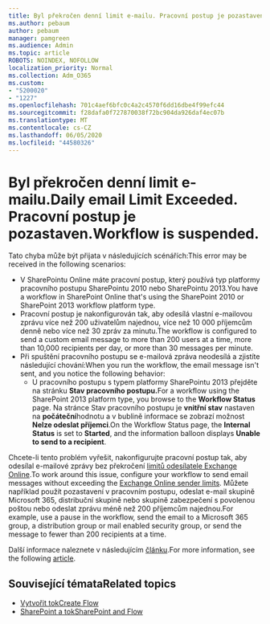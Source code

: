 ```yaml
---
title: Byl překročen denní limit e-mailu. Pracovní postup je pozastaven.
ms.author: pebaum
author: pebaum
manager: pamgreen
ms.audience: Admin
ms.topic: article
ROBOTS: NOINDEX, NOFOLLOW
localization_priority: Normal
ms.collection: Adm_O365
ms.custom:
- "5200020"
- "1227"
ms.openlocfilehash: 701c4aef6bfc0c4a2c4570f6dd16dbe4f99efc44
ms.sourcegitcommit: f28dafa0f727870038f72bc904da926daf4ec07b
ms.translationtype: MT
ms.contentlocale: cs-CZ
ms.lasthandoff: 06/05/2020
ms.locfileid: "44580326"
---
```

# <a name="daily-email-limit-exceeded-workflow-is-suspended"></a><span data-ttu-id="00bab-103">Byl překročen denní limit e-mailu.</span><span class="sxs-lookup"><span data-stu-id="00bab-103">Daily email Limit Exceeded.</span></span> <span data-ttu-id="00bab-104">Pracovní postup je pozastaven.</span><span class="sxs-lookup"><span data-stu-id="00bab-104">Workflow is suspended.</span></span>

<span data-ttu-id="00bab-105">Tato chyba může být přijata v následujících scénářích:</span><span class="sxs-lookup"><span data-stu-id="00bab-105">This error may be received in the following scenarios:</span></span>

- <span data-ttu-id="00bab-106">V SharePointu Online máte pracovní postup, který používá typ platformy pracovního postupu SharePointu 2010 nebo SharePointu 2013.</span><span class="sxs-lookup"><span data-stu-id="00bab-106">You have a workflow in SharePoint Online that's using the SharePoint 2010 or SharePoint 2013 workflow platform type.</span></span>
- <span data-ttu-id="00bab-107">Pracovní postup je nakonfigurován tak, aby odesílá vlastní e-mailovou zprávu více než 200 uživatelům najednou, více než 10 000 příjemcům denně nebo více než 30 zpráv za minutu.</span><span class="sxs-lookup"><span data-stu-id="00bab-107">The workflow is configured to send a custom email message to more than 200 users at a time, more than 10,000 recipients per day, or more than 30 messages per minute.</span></span>
- <span data-ttu-id="00bab-108">Při spuštění pracovního postupu se e-mailová zpráva neodesílá a zjistíte následující chování:</span><span class="sxs-lookup"><span data-stu-id="00bab-108">When you run the workflow, the email message isn't sent, and you notice the following behavior:</span></span>
    - <span data-ttu-id="00bab-109">U pracovního postupu s typem platformy SharePointu 2013 přejděte na stránku **Stav pracovního postupu.**</span><span class="sxs-lookup"><span data-stu-id="00bab-109">For a workflow using the SharePoint 2013 platform type, you browse to the **Workflow Status** page.</span></span> <span data-ttu-id="00bab-110">Na stránce Stav pracovního postupu je **vnitřní stav** nastaven na **počáteční**hodnotu a v bublině informace se zobrazí možnost **Nelze odeslat příjemci**.</span><span class="sxs-lookup"><span data-stu-id="00bab-110">On the Workflow Status page, the **Internal Status** is set to **Started**, and the information balloon displays **Unable to send to a recipient**.</span></span>

<span data-ttu-id="00bab-111">Chcete-li tento problém vyřešit, nakonfigurujte pracovní postup tak, aby odesílal e-mailové zprávy bez překročení [limitů odesílatele Exchange Online](https://docs.microsoft.com/office365/servicedescriptions/exchange-online-service-description/exchange-online-limits#recipientlimits).</span><span class="sxs-lookup"><span data-stu-id="00bab-111">To work around this issue, configure your workflow to send email messages without exceeding the [Exchange Online sender limits](https://docs.microsoft.com/office365/servicedescriptions/exchange-online-service-description/exchange-online-limits#recipientlimits).</span></span> <span data-ttu-id="00bab-112">Můžete například použít pozastavení v pracovním postupu, odeslat e-mail skupině Microsoft 365, distribuční skupině nebo skupině zabezpečení s povolenou poštou nebo odeslat zprávu méně než 200 příjemcům najednou.</span><span class="sxs-lookup"><span data-stu-id="00bab-112">For example, use a pause in the workflow, send the email to a Microsoft 365 group, a distribution group or mail enabled security group, or send the message to fewer than 200 recipients at a time.</span></span>


<span data-ttu-id="00bab-113">Další informace naleznete v následujícím [článku](https://support.microsoft.com/help/3150442/daily-email-limit-has-exceeded-and-your-workflow-has-been-suspended-or).</span><span class="sxs-lookup"><span data-stu-id="00bab-113">For more information, see the following [article](https://support.microsoft.com/help/3150442/daily-email-limit-has-exceeded-and-your-workflow-has-been-suspended-or).</span></span>

## <a name="related-topics"></a><span data-ttu-id="00bab-114">Související témata</span><span class="sxs-lookup"><span data-stu-id="00bab-114">Related topics</span></span>
- [<span data-ttu-id="00bab-115">Vytvořit tok</span><span class="sxs-lookup"><span data-stu-id="00bab-115">Create Flow</span></span>](https://support.office.com/article/Create-a-flow-for-a-list-or-library-in-SharePoint-Online-or-OneDrive-for-Business-a9c3e03b-0654-46af-a254-20252e580d01) 
- [<span data-ttu-id="00bab-116">SharePoint a tok</span><span class="sxs-lookup"><span data-stu-id="00bab-116">SharePoint and Flow</span></span>](https://flow.microsoft.com/blog/sharepoint-and-flow/) 